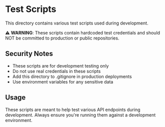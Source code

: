 # Test Scripts

This directory contains various test scripts used during development. 

⚠️ **WARNING**: These scripts contain hardcoded test credentials and should NOT be committed to production or public repositories.

## Security Notes

- These scripts are for development testing only
- Do not use real credentials in these scripts
- Add this directory to .gitignore in production deployments
- Use environment variables for any sensitive data

## Usage

These scripts are meant to help test various API endpoints during development. Always ensure you're running them against a development environment.